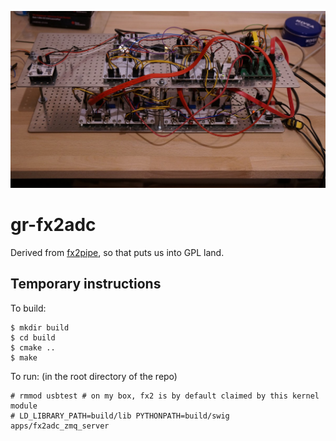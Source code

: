 
![Leviatan SDR](docs/img/Leviatan_testing.JPG "Preview of a testing setup." )

gr-fx2adc
==========

Derived from [fx2pipe](http://www.triplespark.net/elec/periph/USB-FX2/software/fx2pipe.html), so that puts us into GPL land.

Temporary instructions
----------------------

To build:

    $ mkdir build
    $ cd build
    $ cmake ..
    $ make

To run: (in the root directory of the repo)

    # rmmod usbtest # on my box, fx2 is by default claimed by this kernel module
    # LD_LIBRARY_PATH=build/lib PYTHONPATH=build/swig apps/fx2adc_zmq_server

